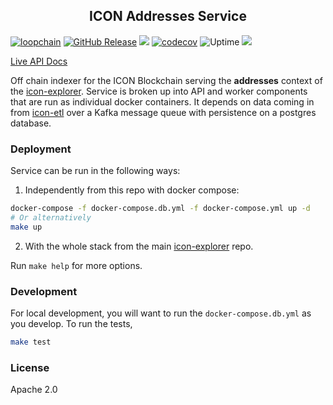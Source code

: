 <p align="center">
  <h2 align="center">ICON Addresses Service</h2>
</p>

[![loopchain](https://img.shields.io/badge/ICON-API-blue?logoColor=white&logo=icon&labelColor=31B8BB)](https://shields.io) [![GitHub Release](https://img.shields.io/github/release/geometry-labs/icon-addresses.svg?style=flat)]() ![](https://github.com/geometry-labs/icon-addresses/workflows/push-main/badge.svg?branch=main) [![codecov](https://codecov.io/gh/geometry-labs/icon-addresses/branch/main/graph/badge.svg)](https://codecov.io/gh/geometry-labs/icon-addresses) ![Uptime](https://img.shields.io/endpoint?url=https%3A%2F%2Fraw.githubusercontent.com%2Fgeometry-labs%2Ficon-status-page%2Fmaster%2Fapi%2Fdev-addresses-service%2Fuptime.json) ![](https://img.shields.io/github/license/geometry-labs/icon-addresses)

[Live API Docs](https://explorer.icon.geometry-dev.net/api/v1/addresses/docs/)

Off chain indexer for the ICON Blockchain serving the **addresses** context of the [icon-explorer](https://github.com/geometry-labs/icon-explorer). Service is broken up into API and worker components that are run as individual docker containers. It depends on data coming in from [icon-etl](https://github.com/geometry-labs/icon-etl) over a Kafka message queue with persistence on a postgres database. 

### Deployment 

Service can be run in the following ways:

1. Independently from this repo with docker compose:
```bash
docker-compose -f docker-compose.db.yml -f docker-compose.yml up -d
# Or alternatively 
make up 
```   

2. With the whole stack from the main [icon-explorer](https://github.com/geometry-labs/icon-explorer) repo. 

Run `make help` for more options. 

### Development 

For local development, you will want to run the `docker-compose.db.yml` as you develop. To run the tests, 

```bash
make test 
```

### License 

Apache 2.0
